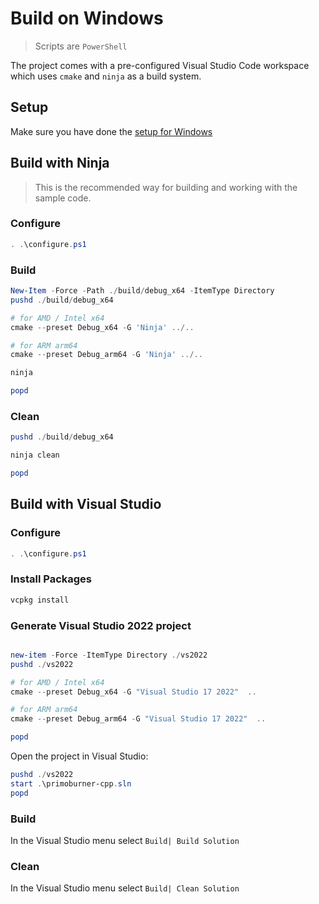 # Build on Windows

> Scripts are `PowerShell`

The project comes with a pre-configured Visual Studio Code workspace which uses `cmake` and `ninja` as a build system. 

## Setup

Make sure you have done the [setup for Windows](./setup-windows.md) 

## Build with Ninja

> This is the recommended way for building and working with the sample code.

### Configure

```powershell
. .\configure.ps1
```

### Build

```powershell
New-Item -Force -Path ./build/debug_x64 -ItemType Directory 
pushd ./build/debug_x64

# for AMD / Intel x64
cmake --preset Debug_x64 -G 'Ninja' ../..

# for ARM arm64
cmake --preset Debug_arm64 -G 'Ninja' ../..

ninja

popd
```

### Clean

```powershell
pushd ./build/debug_x64

ninja clean

popd
```

## Build with Visual Studio

### Configure

```powershell
. .\configure.ps1
```

### Install Packages

```bash
vcpkg install
```

### Generate Visual Studio 2022 project

```powershell

new-item -Force -ItemType Directory ./vs2022
pushd ./vs2022

# for AMD / Intel x64
cmake --preset Debug_x64 -G "Visual Studio 17 2022"  ..

# for ARM arm64
cmake --preset Debug_arm64 -G "Visual Studio 17 2022"  ..

popd
```

Open the project in Visual Studio:

```powershell
pushd ./vs2022
start .\primoburner-cpp.sln
popd
```

### Build

In the Visual Studio menu select `Build| Build Solution`

### Clean

In the Visual Studio menu select `Build| Clean Solution` 

